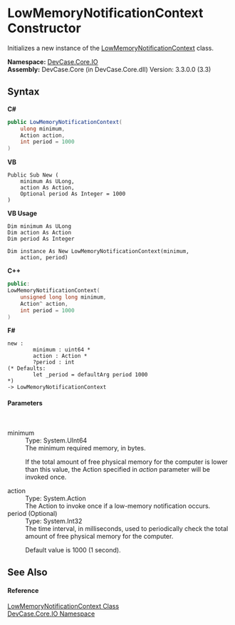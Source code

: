 # LowMemoryNotificationContext Constructor 
 

Initializes a new instance of the <a href="T_DevCase_Core_IO_LowMemoryNotificationContext">LowMemoryNotificationContext</a> class.

**Namespace:**&nbsp;<a href="N_DevCase_Core_IO">DevCase.Core.IO</a><br />**Assembly:**&nbsp;DevCase.Core (in DevCase.Core.dll) Version: 3.3.0.0 (3.3)

## Syntax

**C#**<br />
``` C#
public LowMemoryNotificationContext(
	ulong minimum,
	Action action,
	int period = 1000
)
```

**VB**<br />
``` VB
Public Sub New ( 
	minimum As ULong,
	action As Action,
	Optional period As Integer = 1000
)
```

**VB Usage**<br />
``` VB Usage
Dim minimum As ULong
Dim action As Action
Dim period As Integer

Dim instance As New LowMemoryNotificationContext(minimum, 
	action, period)
```

**C++**<br />
``` C++
public:
LowMemoryNotificationContext(
	unsigned long long minimum, 
	Action^ action, 
	int period = 1000
)
```

**F#**<br />
``` F#
new : 
        minimum : uint64 * 
        action : Action * 
        ?period : int 
(* Defaults:
        let _period = defaultArg period 1000
*)
-> LowMemoryNotificationContext
```


#### Parameters
&nbsp;<dl><dt>minimum</dt><dd>Type: System.UInt64<br />The minimum required memory, in bytes. 

 If the total amount of free physical memory for the computer is lower than this value, the Action specified in *action* parameter will be invoked once.</dd><dt>action</dt><dd>Type: System.Action<br />The Action to invoke once if a low-memory notification occurs.</dd><dt>period (Optional)</dt><dd>Type: System.Int32<br />The time interval, in milliseconds, used to periodically check the total amount of free physical memory for the computer. 

 Default value is 1000 (1 second).</dd></dl>

## See Also


#### Reference
<a href="T_DevCase_Core_IO_LowMemoryNotificationContext">LowMemoryNotificationContext Class</a><br /><a href="N_DevCase_Core_IO">DevCase.Core.IO Namespace</a><br />